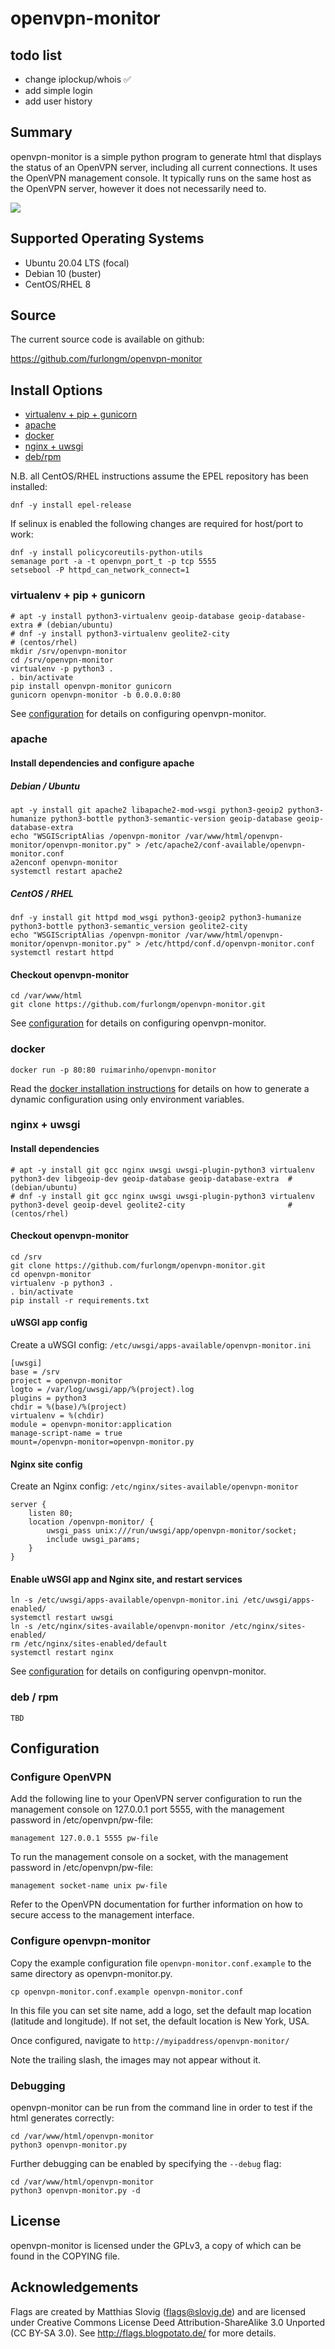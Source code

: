 # openvpn-monitor

## todo list
  - change iplockup/whois ✅
  - add simple login
  - add user history 
## Summary

openvpn-monitor is a simple python program to generate html that displays the
status of an OpenVPN server, including all current connections. It uses the
OpenVPN management console. It typically runs on the same host as the OpenVPN
server, however it does not necessarily need to.

[![](https://raw.githubusercontent.com/furlongm/openvpn-monitor/gh-pages/screenshots/openvpn-monitor.png)](https://raw.githubusercontent.com/furlongm/openvpn-monitor/gh-pages/screenshots/openvpn-monitor.png)


## Supported Operating Systems
  - Ubuntu 20.04 LTS (focal)
  - Debian 10 (buster)
  - CentOS/RHEL 8


## Source

The current source code is available on github:

https://github.com/furlongm/openvpn-monitor


## Install Options

  - [virtualenv + pip + gunicorn](#virtualenv--pip--gunicorn)
  - [apache](#apache)
  - [docker](#docker)
  - [nginx + uwsgi](#nginx--uwsgi)
  - [deb/rpm](#deb--rpm)

N.B. all CentOS/RHEL instructions assume the EPEL repository has been installed:

```shell
dnf -y install epel-release

```

If selinux is enabled the following changes are required for host/port to work:

```
dnf -y install policycoreutils-python-utils
semanage port -a -t openvpn_port_t -p tcp 5555
setsebool -P httpd_can_network_connect=1
```


### virtualenv + pip + gunicorn

```shell
# apt -y install python3-virtualenv geoip-database geoip-database-extra # (debian/ubuntu)
# dnf -y install python3-virtualenv geolite2-city                       # (centos/rhel)
mkdir /srv/openvpn-monitor
cd /srv/openvpn-monitor
virtualenv -p python3 .
. bin/activate
pip install openvpn-monitor gunicorn
gunicorn openvpn-monitor -b 0.0.0.0:80
```

See [configuration](#configuration) for details on configuring openvpn-monitor.


### apache

#### Install dependencies and configure apache

##### Debian / Ubuntu

```shell
apt -y install git apache2 libapache2-mod-wsgi python3-geoip2 python3-humanize python3-bottle python3-semantic-version geoip-database geoip-database-extra
echo "WSGIScriptAlias /openvpn-monitor /var/www/html/openvpn-monitor/openvpn-monitor.py" > /etc/apache2/conf-available/openvpn-monitor.conf
a2enconf openvpn-monitor
systemctl restart apache2
```

##### CentOS / RHEL

```shell
dnf -y install git httpd mod_wsgi python3-geoip2 python3-humanize python3-bottle python3-semantic_version geolite2-city
echo "WSGIScriptAlias /openvpn-monitor /var/www/html/openvpn-monitor/openvpn-monitor.py" > /etc/httpd/conf.d/openvpn-monitor.conf
systemctl restart httpd
```

#### Checkout openvpn-monitor

```shell
cd /var/www/html
git clone https://github.com/furlongm/openvpn-monitor.git
```

See [configuration](#configuration) for details on configuring openvpn-monitor.


### docker

```shell
docker run -p 80:80 ruimarinho/openvpn-monitor
```

Read the [docker installation instructions](https://github.com/ruimarinho/docker-openvpn-monitor#usage)
for details on how to generate a dynamic configuration using only environment
variables.


### nginx + uwsgi

#### Install dependencies

```shell
# apt -y install git gcc nginx uwsgi uwsgi-plugin-python3 virtualenv python3-dev libgeoip-dev geoip-database geoip-database-extra  # (debian/ubuntu)
# dnf -y install git gcc nginx uwsgi uwsgi-plugin-python3 virtualenv python3-devel geoip-devel geolite2-city                       # (centos/rhel)
```

#### Checkout openvpn-monitor

```shell
cd /srv
git clone https://github.com/furlongm/openvpn-monitor.git
cd openvpn-monitor
virtualenv -p python3 .
. bin/activate
pip install -r requirements.txt
```

#### uWSGI app config

Create a uWSGI config: `/etc/uwsgi/apps-available/openvpn-monitor.ini`

```
[uwsgi]
base = /srv
project = openvpn-monitor
logto = /var/log/uwsgi/app/%(project).log
plugins = python3
chdir = %(base)/%(project)
virtualenv = %(chdir)
module = openvpn-monitor:application
manage-script-name = true
mount=/openvpn-monitor=openvpn-monitor.py
```

#### Nginx site config

Create an Nginx config: `/etc/nginx/sites-available/openvpn-monitor`

```
server {
    listen 80;
    location /openvpn-monitor/ {
        uwsgi_pass unix:///run/uwsgi/app/openvpn-monitor/socket;
        include uwsgi_params;
    }
}
```

#### Enable uWSGI app and Nginx site, and restart services

```shell
ln -s /etc/uwsgi/apps-available/openvpn-monitor.ini /etc/uwsgi/apps-enabled/
systemctl restart uwsgi
ln -s /etc/nginx/sites-available/openvpn-monitor /etc/nginx/sites-enabled/
rm /etc/nginx/sites-enabled/default
systemctl restart nginx
```

See [configuration](#configuration) for details on configuring openvpn-monitor.



### deb / rpm

```shell
TBD
```

## Configuration

### Configure OpenVPN

Add the following line to your OpenVPN server configuration to run the
management console on 127.0.0.1 port 5555, with the management password
in /etc/openvpn/pw-file:

```
management 127.0.0.1 5555 pw-file
```

To run the management console on a socket, with the management password
in /etc/openvpn/pw-file:

```
management socket-name unix pw-file
```

Refer to the OpenVPN documentation for further information on how to secure
access to the management interface.


### Configure openvpn-monitor

Copy the example configuration file `openvpn-monitor.conf.example` to the same
directory as openvpn-monitor.py.

```shell
cp openvpn-monitor.conf.example openvpn-monitor.conf

```

In this file you can set site name, add a logo, set the default map location
(latitude and longitude). If not set, the default location is New York, USA.

Once configured, navigate to `http://myipaddress/openvpn-monitor/`

Note the trailing slash, the images may not appear without it.


### Debugging

openvpn-monitor can be run from the command line in order to test if the html
generates correctly:

```shell
cd /var/www/html/openvpn-monitor
python3 openvpn-monitor.py
```

Further debugging can be enabled by specifying the `--debug` flag:

```shell
cd /var/www/html/openvpn-monitor
python3 openvpn-monitor.py -d
```


## License

openvpn-monitor is licensed under the GPLv3, a copy of which can be found in
the COPYING file.


## Acknowledgements

Flags are created by Matthias Slovig (flags@slovig.de) and are licensed under
Creative Commons License Deed Attribution-ShareAlike 3.0 Unported
(CC BY-SA 3.0). See http://flags.blogpotato.de/ for more details.
